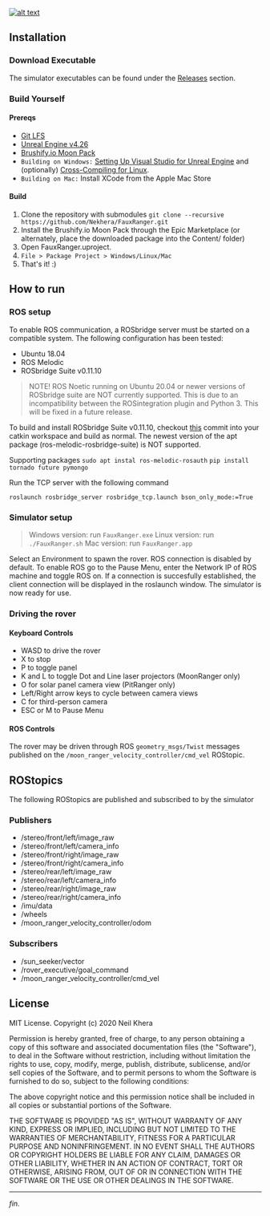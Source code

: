 [![alt text](https://i.imgur.com/prDKkMd.png)](https://neilkhera.com)

## Installation
### Download Executable
The simulator executables can be found under the [Releases](https://github.com/Nekhera/FauxRanger/releases) section.
### Build Yourself
#### Prereqs
* [Git LFS](https://docs.github.com/en/github/managing-large-files/versioning-large-files/installing-git-large-file-storage)
* [Unreal Engine v4.26](https://www.unrealengine.com/en-US/download)
* [Brushify.io Moon Pack](https://www.unrealengine.com/marketplace/en-US/product/brushify-moon-pack)
* `Building on Windows:` [Setting Up Visual Studio for Unreal Engine](https://docs.unrealengine.com/en-US/ProductionPipelines/DevelopmentSetup/VisualStudioSetup/index.html) and (optionally) [Cross-Compiling for Linux](https://docs.unrealengine.com/en-US/SharingAndReleasing/Linux/GettingStarted/index.html).
* `Building on Mac:` Install XCode from the Apple Mac Store

#### Build
1. Clone the repository with submodules
`git clone --recursive https://github.com/Nekhera/FauxRanger.git`
2. Install the Brushify.io Moon Pack through the Epic Marketplace (or alternately, place the downloaded package into the Content/ folder)
3. Open FauxRanger.uproject.
4. `File > Package Project > Windows/Linux/Mac`
5. That's it! :)
## How to run
### ROS setup
To enable ROS communication, a ROSbridge server must be started on a compatible system. The following configuration has been tested:
* Ubuntu 18.04
* ROS Melodic
* ROSbridge Suite v0.11.10

> NOTE! ROS Noetic running on Ubuntu 20.04 or newer versions of ROSbridge suite are NOT currently supported. This is due to an incompatibility between the ROSintegration plugin and Python 3. This will be fixed in a future release.

To build and install ROSbridge Suite v0.11.10, checkout [this](https://github.com/RobotWebTools/rosbridge_suite/commit/b04345fab6b2394adb74ec29297356d8ec552be9) commit into your catkin workspace and build as normal. The newest version of the apt package (ros-melodic-rosbridge-suite) is NOT supported.

Supporting packages
`sudo apt instal ros-melodic-rosauth`
`pip install tornado future pymongo`

Run the TCP server with the following command

`roslaunch rosbridge_server rosbridge_tcp.launch bson_only_mode:=True`

### Simulator setup
> Windows version: run `FauxRanger.exe`
> Linux version: run `./FauxRanger.sh`
> Mac version: run `FauxRanger.app`

Select an Environment to spawn the rover. ROS connection is disabled by default. To enable ROS go to the Pause Menu, enter the Network IP of ROS machine and toggle ROS on. If a connection is succesfully established, the client connection will be displayed in the roslaunch window. The simulator is now ready for use.

### Driving the rover

#### Keyboard Controls
* WASD to drive the rover
* X to stop
* P to toggle panel
* K and L to toggle Dot and Line laser projectors (MoonRanger only)
* O for solar panel camera view (PitRanger only)
* Left/Right arrow keys to cycle between camera views
* C for third-person camera
* ESC or M to Pause Menu

#### ROS Controls
The rover may be driven through ROS `geometry_msgs/Twist` messages published on the `/moon_ranger_velocity_controller/cmd_vel` ROStopic.

## ROStopics
The following ROStopics are published and subscribed to by the simulator
### Publishers
* /stereo/front/left/image_raw
* /stereo/front/left/camera_info
* /stereo/front/right/image_raw
* /stereo/front/right/camera_info
* /stereo/rear/left/image_raw
* /stereo/rear/left/camera_info
* /stereo/rear/right/image_raw
* /stereo/rear/right/camera_info
* /imu/data
* /wheels
* /moon_ranger_velocity_controller/odom

### Subscribers
* /sun_seeker/vector
* /rover_executive/goal_command
* /moon_ranger_velocity_controller/cmd_vel

## License
MIT License. Copyright (c) 2020 Neil Khera

Permission is hereby granted, free of charge, to any person obtaining a copy of this software and associated documentation files (the "Software"), to deal in the Software without restriction, including without limitation the rights to use, copy, modify, merge, publish, distribute, sublicense, and/or sell copies of the Software, and to permit persons to whom the Software is furnished to do so, subject to the following conditions:

The above copyright notice and this permission notice shall be included in all copies or substantial portions of the Software.

THE SOFTWARE IS PROVIDED "AS IS", WITHOUT WARRANTY OF ANY KIND, EXPRESS OR IMPLIED, INCLUDING BUT NOT LIMITED TO THE WARRANTIES OF MERCHANTABILITY, FITNESS FOR A PARTICULAR PURPOSE AND NONINFRINGEMENT. IN NO EVENT SHALL THE AUTHORS OR COPYRIGHT HOLDERS BE LIABLE FOR ANY CLAIM, DAMAGES OR OTHER LIABILITY, WHETHER IN AN ACTION OF CONTRACT, TORT OR OTHERWISE, ARISING FROM, OUT OF OR IN CONNECTION WITH THE SOFTWARE OR THE USE OR OTHER DEALINGS IN THE SOFTWARE.
___
_fin._
